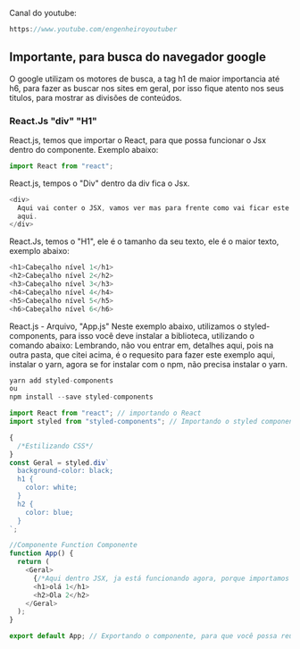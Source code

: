 Canal do youtube:

```js
https://www.youtube.com/engenheiroyoutuber
```

## Importante, para busca do navegador google

O google utilizam os motores de busca, a tag h1 de maior importancia até h6,
para fazer as buscar nos sites em geral, por isso fique atento nos seus titulos,
para mostrar as divisões de conteúdos.

### React.Js "div" "H1"

React.js, temos que importar o React, para que possa funcionar o Jsx dentro do
componente. Exemplo abaixo:

```js
import React from "react";
```

React.js, tempos o "Div" dentro da div fica o Jsx.

```js
<div>
  Aqui vai conter o JSX, vamos ver mas para frente como vai ficar este lugar
  aqui.
</div>
```

React.Js, temos o "H1", ele é o tamanho da seu texto, ele é o maior texto,
exemplo abaixo:

```js
<h1>Cabeçalho nível 1</h1>
<h2>Cabeçalho nível 2</h2>
<h3>Cabeçalho nível 3</h3>
<h4>Cabeçalho nível 4</h4>
<h5>Cabeçalho nível 5</h5>
<h6>Cabeçalho nível 6</h6>
```

React.js - Arquivo, "App.js" Neste exemplo abaixo, utilizamos o
styled-components, para isso você deve instalar a biblioteca, utilizando o
comando abaixo: Lembrando, não vou entrar em, detalhes aqui, pois na outra
pasta, que citei acima, é o requesito para fazer este exemplo aqui, instalar o
yarn, agora se for instalar com o npm, não precisa instalar o yarn.

```js
yarn add styled-components
ou
npm install --save styled-components
```

```js
import React from "react"; // importando o React
import styled from "styled-components"; // Importando o styled components

{
  /*Estilizando CSS*/
}
const Geral = styled.div`
  background-color: black;
  h1 {
    color: white;
  }
  h2 {
    color: blue;
  }
`;

//Componente Function Componente
function App() {
  return (
    <Geral>
      {/*Aqui dentro JSX, ja está funcionando agora, porque importamos o react*/}
      <h1>olá 1</h1>
      <h2>Ola 2</h2>
    </Geral>
  );
}

export default App; // Exportando o componente, para que você possa reutilizar ele depois em outros lugares, o nome deste componente é App
```
